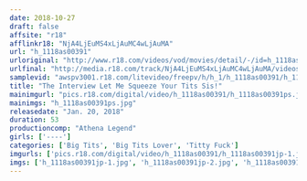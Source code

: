 ```yaml
---
date: 2018-10-27
draft: false
affsite: "r18"
afflinkr18: "NjA4LjEuMS4xLjAuMC4wLjAuMA"
url: "h_1118as00391"
urloriginal: "http://www.r18.com/videos/vod/movies/detail/-/id=h_1118as00391"
urlfinal: "http://media.r18.com/track/NjA4LjEuMS4xLjAuMC4wLjAuMA/videos/vod/movies/detail/-/id=h_1118as00391"
samplevid: "awspv3001.r18.com/litevideo/freepv/h/h_1/h_1118as00391/h_1118as00391_dmb_s.mp4"
title: "The Interview Let Me Squeeze Your Tits Sis!"
mainimgurl: "pics.r18.com/digital/video/h_1118as00391/h_1118as00391ps.jpg"
mainimgs: "h_1118as00391ps.jpg"
releasedate: "Jan. 20, 2018"
duration: 53
productioncomp: "Athena Legend"
girls: ['----']
categories: ['Big Tits', 'Big Tits Lover', 'Titty Fuck']
imgurls: ['pics.r18.com/digital/video/h_1118as00391/h_1118as00391jp-1.jpg', 'pics.r18.com/digital/video/h_1118as00391/h_1118as00391jp-2.jpg', 'pics.r18.com/digital/video/h_1118as00391/h_1118as00391jp-3.jpg', 'pics.r18.com/digital/video/h_1118as00391/h_1118as00391jp-4.jpg', 'pics.r18.com/digital/video/h_1118as00391/h_1118as00391jp-5.jpg', 'pics.r18.com/digital/video/h_1118as00391/h_1118as00391jp-6.jpg', 'pics.r18.com/digital/video/h_1118as00391/h_1118as00391jp-7.jpg', 'pics.r18.com/digital/video/h_1118as00391/h_1118as00391jp-8.jpg', 'pics.r18.com/digital/video/h_1118as00391/h_1118as00391jp-9.jpg', 'pics.r18.com/digital/video/h_1118as00391/h_1118as00391jp-10.jpg', 'pics.r18.com/digital/video/h_1118as00391/h_1118as00391jp-11.jpg', 'pics.r18.com/digital/video/h_1118as00391/h_1118as00391jp-12.jpg', 'pics.r18.com/digital/video/h_1118as00391/h_1118as00391jp-13.jpg', 'pics.r18.com/digital/video/h_1118as00391/h_1118as00391jp-14.jpg', 'pics.r18.com/digital/video/h_1118as00391/h_1118as00391jp-15.jpg', 'pics.r18.com/digital/video/h_1118as00391/h_1118as00391jp-16.jpg', 'pics.r18.com/digital/video/h_1118as00391/h_1118as00391jp-17.jpg', 'pics.r18.com/digital/video/h_1118as00391/h_1118as00391jp-18.jpg', 'pics.r18.com/digital/video/h_1118as00391/h_1118as00391jp-19.jpg', 'pics.r18.com/digital/video/h_1118as00391/h_1118as00391jp-20.jpg']
imgs: ['h_1118as00391jp-1.jpg', 'h_1118as00391jp-2.jpg', 'h_1118as00391jp-3.jpg', 'h_1118as00391jp-4.jpg', 'h_1118as00391jp-5.jpg', 'h_1118as00391jp-6.jpg', 'h_1118as00391jp-7.jpg', 'h_1118as00391jp-8.jpg', 'h_1118as00391jp-9.jpg', 'h_1118as00391jp-10.jpg', 'h_1118as00391jp-11.jpg', 'h_1118as00391jp-12.jpg', 'h_1118as00391jp-13.jpg', 'h_1118as00391jp-14.jpg', 'h_1118as00391jp-15.jpg', 'h_1118as00391jp-16.jpg', 'h_1118as00391jp-17.jpg', 'h_1118as00391jp-18.jpg', 'h_1118as00391jp-19.jpg', 'h_1118as00391jp-20.jpg']
---
```

